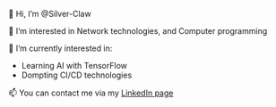 👋 Hi, I’m @Silver-Claw

👀 I’m interested in Network technologies, and Computer programming


🌱 I’m currently interested in:
- Learning AI with TensorFlow
- Dompting CI/CD technologies

📫 You can contact me via my [LinkedIn page](https://www.linkedin.com/in/silvère-chabal)

<!---
Silver-Claw/Silver-Claw is a ✨ special ✨ repository because its `README.md` (this file) appears on your GitHub profile.
You can click the Preview link to take a look at your changes.
--->
